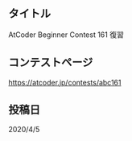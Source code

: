 ## タイトル

AtCoder Beginner Contest 161 復習

## コンテストページ

https://atcoder.jp/contests/abc161

## 投稿日

2020/4/5
